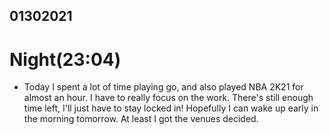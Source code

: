 ## 01302021
# Night(23:04)
* Today I spent a lot of time playing go, and also played NBA 2K21 for almost an hour. I have to really focus on the work. There's still enough time left, I'll just have to stay locked in! Hopefully I can wake up early in the morning tomorrow. At least I got the venues decided.
